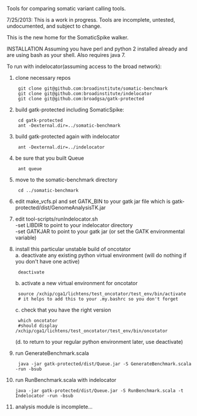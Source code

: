 Tools for comparing somatic variant calling tools.

7/25/2013:  This is a work in progress.  Tools are incomplete, untested, undocumented, and subject to change.

This is the new home for the SomaticSpike walker.  

INSTALLATION
Assuming you have perl and python 2 installed already and are using bash as your shell.
Also requires java 7.

To run with indelocator(assuming access to the broad network):

1. clone necessary repos
		
		git clone git@github.com:broadinstitute/somatic-benchmark
		git clone git@github.com:broadinstitute/indelocator
		git clone git@github.com:broadgsa/gatk-protected

2. build gatk-protected including SomaticSpike:  

		cd gatk-protected
		ant -Dexternal.dir=../somatic-benchmark

3. build gatk-protected again with indelocator  
		
		ant -Dexternal.dir=../indelocator

4. be sure that you built Queue  
		
		ant queue

5. move to the somatic-benchmark directory  

		cd ../somatic-benchmark

6. edit make_vcfs.pl and set GATK_BIN to your gatk jar file which is gatk-protected/dist/GenomeAnalysisTK.jar  

7. edit tool-scripts/runIndelocator.sh  
    -set LIBDIR to point to your indelocator directory  
    -set GATKJAR to point to your gatk jar (or set the GATK environmental variable)  

8. install this particular unstable build of oncotator  
    a. deactivate any existing python virtual environment (will do nothing if you don't have one active)  
        
		deactivate

    b. activate a new virtual environment for oncotator  
    
        source /xchip/cga1/lichtens/test_oncotator/test_env/bin/activate  
        # it helps to add this to your .my.bashrc so you don't forget   
    c. check that you have the right version  
    
        which oncotator 
        #should display /xchip/cga1/lichtens/test_oncotator/test_env/bin/oncotator

    (d. to return to your regular python environment later, use deactivate)

9. run GenerateBenchmark.scala 

    	java -jar gatk-protected/dist/Queue.jar -S GenerateBenchmark.scala -run -bsub
    
10. run RunBenchmark.scala with indelocator 

    	java -jar gatk-protected/dist/Queue.jar -S RunBenchmark.scala -t Indelocator -run -bsub

11. analysis module is incomplete...


